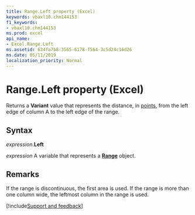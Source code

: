 ```yaml
---
title: Range.Left property (Excel)
keywords: vbaxl10.chm144153
f1_keywords:
- vbaxl10.chm144153
ms.prod: excel
api_name:
- Excel.Range.Left
ms.assetid: 634fa7b8-3565-6178-f564-3c5d24c16d26
ms.date: 05/11/2019
localization_priority: Normal
---
```



# Range.Left property (Excel)

Returns a **Variant** value that represents the distance, in [points](../language/glossary/vbe-glossary.md#point), from the left edge of column A to the left edge of the range.


## Syntax

_expression_.**Left**

_expression_ A variable that represents a **[Range](excel.range(object).md)** object.


## Remarks

If the range is discontinuous, the first area is used. If the range is more than one column wide, the leftmost column in the range is used.




[!include[Support and feedback](~/includes/feedback-boilerplate.md)]
